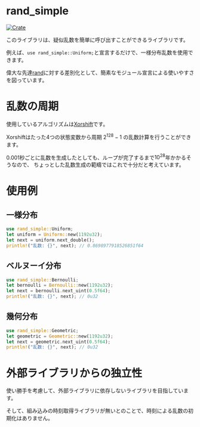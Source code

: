 # rand_simple
[![Crate](https://img.shields.io/crates/v/rand_simple.svg)](https://crates.io/crates/rand_simple)

このライブラリは、疑似乱数を簡単に呼び出すことができるライブラリです。

例えば、```use rand_simple::Uniform;```と宣言するだけで、一様分布乱数を使用できます。

偉大な先達[rand](https://crates.io/crates/rand)に対する差別化として、簡素なモジュール宣言による使いやすさを図っています。

# 乱数の周期
使用しているアルゴリズムは[Xorshift](https://ja.wikipedia.org/wiki/Xorshift)です。

Xorshiftはたった4つの状態変数から周期 $2^{128} - 1$ の乱数計算を行うことができます。

0.001秒ごとに乱数を生成したとしても、ループが完了するまで$10^{28}$年かかるそうなので、
ちょっとした乱数生成の範疇ではこれで十分だと考えています。

# 使用例
## 一様分布
```rs
use rand_simple::Uniform;
let uniform = Uniform::new(1192u32);
let next = uniform.next_double();
println!("乱数: {}", next); // 0.8698977918526851f64
```
## ベルヌーイ分布
```rs
use rand_simple::Bernoulli;
let bernoulli = Bernoulli::new(1192u32);
let next = bernoulli.next_uint(0.5f64);
println!("乱数: {}", next); // 0u32
```

## 幾何分布
```rs
use rand_simple::Geometric;
let geometric = Geometric::new(1192u32);
let next = geometric.next_uint(0.5f64);
println!("乱数: {}", next); // 0u32
```

# 外部ライブラリからの独立性
使い勝手を考慮して、外部ライブラリに依存しないライブラリを目指しています。

そして、組み込みの時刻取得ライブラリが無いとのことで、時刻による乱数の初期化はありません。